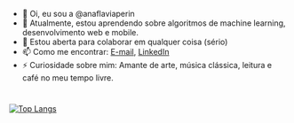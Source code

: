 - 👋 Oi, eu sou a @anaflaviaperin
- 🌱 Atualmente, estou aprendendo sobre algoritmos de machine learning, desenvolvimento web e mobile.
- 💞️ Estou aberta para colaborar em qualquer coisa (sério)
- 📫 Como me encontrar: [E-mail](mailto:anaflavia_perin@hotmail.com), [LinkedIn](https://www.linkedin.com/in/anaflaviaperin26/)
- ⚡ Curiosidade sobre mim: Amante de arte, música clássica, leitura e café no meu tempo livre.
#
[![Top Langs](https://github-readme-stats.vercel.app/api/top-langs/?username=anaflaviaperin&layout=compact)](https://github.com/anuraghazra/github-readme-stats)



